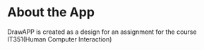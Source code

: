 # About the App
DrawAPP is created as a design for an assignment for the course IT351(Human Computer Interaction)
